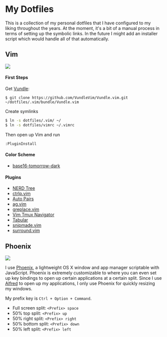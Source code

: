 My Dotfiles
===================

This is a collection of my personal dotfiles that I have configured to my liking throughout the years. At the moment, it's a bit of a manual process in terms of setting up the symbolic links.  In the future I might add an installer script which would handle all of that automatically.

Vim
-------
![](http://g.recordit.co/QnXY0zCi1F.gif)

#### First Steps
Get [Vundle]:
```
$ git clone https://github.com/VundleVim/Vundle.vim.git ~/dotfiles/.vim/bundle/Vundle.vim
```

Create symlinks
```sh
$ ln -s dotfiles/.vim/ ~/
$ ln -s dotfiles/vimrc ~/.vimrc
```

Then open up Vim and run

```
:PluginInstall
```

#### Color Scheme

* [base16-tomorrow-dark](https://github.com/chriskempson/base16-vim)

#### Plugins

* [NERD Tree](https://github.com/scrooloose/nerdtree)
* [ctrlp.vim](https://github.com/ctrlpvim/ctrlp.vim)
* [Auto Pairs](https://github.com/jiangmiao/auto-pairs)
* [ag.vim](https://github.com/rking/ag.vim)
* [greplace.vim](https://github.com/skwp/greplace.vim)
* [Vim Tmux Navigator](https://github.com/christoomey/vim-tmux-navigator)
* [Tabular](https://github.com/godlygeek/tabular)
* [snipmade.vim](https://github.com/msanders/snipmate.vim)
* [surround.vim](https://github.com/tpope/vim-surround)


[Vundle]:http://github.com/VundleVim/Vundle.vim

Phoenix
-------

![](http://g.recordit.co/vYtCxSFH2N.gif)

I use [Phoenix](https://github.com/kasper/phoenix), a lightweight OS X window and app manager scriptable with JavaScript. Phoenix is extremely customizable to where you can even set up key bindings to open up certain applications at a certain split. Since I use [Alfred](https://www.alfredapp.com/) to open up my applications, I only use Phoenix for quickly resizing my windows.

My prefix key is `Ctrl + Option + Command`. 

* Full screen split: `<Prefix> space`
* 50% top split: `<Prefix> up`
* 50% right split: `<Prefix> right`
* 50% bottom split: `<Prefix> down`
* 50% left split: `<Prefix> left`
